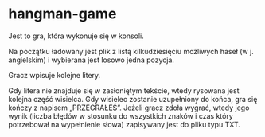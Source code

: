 # hangman-game
Jest to gra, która wykonuje się w konsoli. 

Na początku ładowany jest plik z listą kilkudziesięciu możliwych haseł (w j. angielskim) i wybierana jest losowo jedna pozycja. 

Gracz wpisuje kolejne litery.

Gdy litera nie znajduje się w zasłoniętym tekście, wtedy rysowana jest kolejna część wisielca. Gdy
wisielec zostanie uzupełniony do końca, gra się kończy z napisem „PRZEGRAŁEŚ”. Jeżeli gracz zdoła wygrać,
wtedy jego wynik (liczba błędów w stosunku do wszystkich znaków i czas który potrzebował na
wypełnienie słowa) zapisywany jest do pliku typu TXT.
